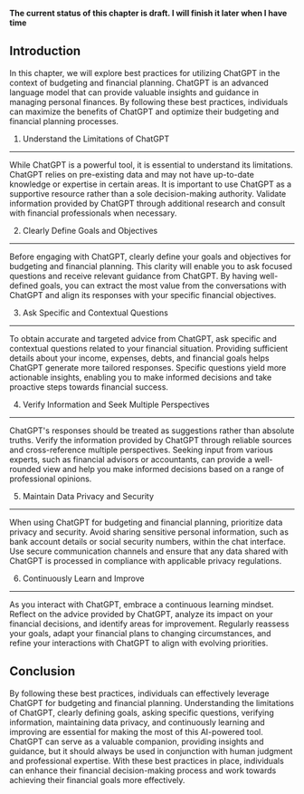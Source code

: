 **The current status of this chapter is draft. I will finish it later when I have time**

Introduction
------------

In this chapter, we will explore best practices for utilizing ChatGPT in the context of budgeting and financial planning. ChatGPT is an advanced language model that can provide valuable insights and guidance in managing personal finances. By following these best practices, individuals can maximize the benefits of ChatGPT and optimize their budgeting and financial planning processes.

1. Understand the Limitations of ChatGPT
----------------------------------------

While ChatGPT is a powerful tool, it is essential to understand its limitations. ChatGPT relies on pre-existing data and may not have up-to-date knowledge or expertise in certain areas. It is important to use ChatGPT as a supportive resource rather than a sole decision-making authority. Validate information provided by ChatGPT through additional research and consult with financial professionals when necessary.

2. Clearly Define Goals and Objectives
--------------------------------------

Before engaging with ChatGPT, clearly define your goals and objectives for budgeting and financial planning. This clarity will enable you to ask focused questions and receive relevant guidance from ChatGPT. By having well-defined goals, you can extract the most value from the conversations with ChatGPT and align its responses with your specific financial objectives.

3. Ask Specific and Contextual Questions
----------------------------------------

To obtain accurate and targeted advice from ChatGPT, ask specific and contextual questions related to your financial situation. Providing sufficient details about your income, expenses, debts, and financial goals helps ChatGPT generate more tailored responses. Specific questions yield more actionable insights, enabling you to make informed decisions and take proactive steps towards financial success.

4. Verify Information and Seek Multiple Perspectives
----------------------------------------------------

ChatGPT's responses should be treated as suggestions rather than absolute truths. Verify the information provided by ChatGPT through reliable sources and cross-reference multiple perspectives. Seeking input from various experts, such as financial advisors or accountants, can provide a well-rounded view and help you make informed decisions based on a range of professional opinions.

5. Maintain Data Privacy and Security
-------------------------------------

When using ChatGPT for budgeting and financial planning, prioritize data privacy and security. Avoid sharing sensitive personal information, such as bank account details or social security numbers, within the chat interface. Use secure communication channels and ensure that any data shared with ChatGPT is processed in compliance with applicable privacy regulations.

6. Continuously Learn and Improve
---------------------------------

As you interact with ChatGPT, embrace a continuous learning mindset. Reflect on the advice provided by ChatGPT, analyze its impact on your financial decisions, and identify areas for improvement. Regularly reassess your goals, adapt your financial plans to changing circumstances, and refine your interactions with ChatGPT to align with evolving priorities.

Conclusion
----------

By following these best practices, individuals can effectively leverage ChatGPT for budgeting and financial planning. Understanding the limitations of ChatGPT, clearly defining goals, asking specific questions, verifying information, maintaining data privacy, and continuously learning and improving are essential for making the most of this AI-powered tool. ChatGPT can serve as a valuable companion, providing insights and guidance, but it should always be used in conjunction with human judgment and professional expertise. With these best practices in place, individuals can enhance their financial decision-making process and work towards achieving their financial goals more effectively.
